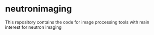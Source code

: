 # neutronimaging
This repository contains the code for image processing tools with main interest for neutron imaging
